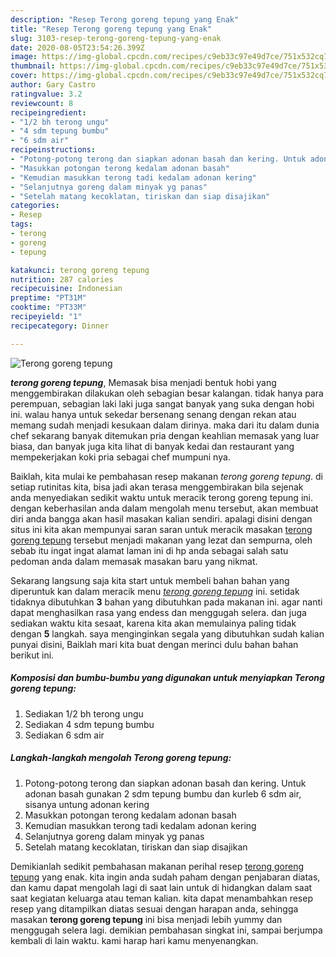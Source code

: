 ```yaml
---
description: "Resep Terong goreng tepung yang Enak"
title: "Resep Terong goreng tepung yang Enak"
slug: 3103-resep-terong-goreng-tepung-yang-enak
date: 2020-08-05T23:54:26.399Z
image: https://img-global.cpcdn.com/recipes/c9eb33c97e49d7ce/751x532cq70/terong-goreng-tepung-foto-resep-utama.jpg
thumbnail: https://img-global.cpcdn.com/recipes/c9eb33c97e49d7ce/751x532cq70/terong-goreng-tepung-foto-resep-utama.jpg
cover: https://img-global.cpcdn.com/recipes/c9eb33c97e49d7ce/751x532cq70/terong-goreng-tepung-foto-resep-utama.jpg
author: Gary Castro
ratingvalue: 3.2
reviewcount: 8
recipeingredient:
- "1/2 bh terong ungu"
- "4 sdm tepung bumbu"
- "6 sdm air"
recipeinstructions:
- "Potong-potong terong dan siapkan adonan basah dan kering. Untuk adonan basah gunakan 2 sdm tepung bumbu dan kurleb 6 sdm air, sisanya untung adonan kering"
- "Masukkan potongan terong kedalam adonan basah"
- "Kemudian masukkan terong tadi kedalam adonan kering"
- "Selanjutnya goreng dalam minyak yg panas"
- "Setelah matang kecoklatan, tiriskan dan siap disajikan"
categories:
- Resep
tags:
- terong
- goreng
- tepung

katakunci: terong goreng tepung 
nutrition: 287 calories
recipecuisine: Indonesian
preptime: "PT31M"
cooktime: "PT33M"
recipeyield: "1"
recipecategory: Dinner

---
```



![Terong goreng tepung](https://img-global.cpcdn.com/recipes/c9eb33c97e49d7ce/751x532cq70/terong-goreng-tepung-foto-resep-utama.jpg)

<b><i>terong goreng tepung</i></b>, Memasak bisa menjadi bentuk hobi yang menggembirakan dilakukan oleh sebagian besar kalangan. tidak hanya para perempuan, sebagian laki laki juga sangat banyak yang suka dengan hobi ini. walau hanya untuk sekedar bersenang senang dengan rekan atau memang sudah menjadi kesukaan dalam dirinya. maka dari itu dalam dunia chef sekarang banyak ditemukan pria dengan keahlian memasak yang luar biasa, dan banyak juga kita lihat di banyak kedai dan restaurant yang mempekerjakan koki pria sebagai chef mumpuni nya.



Baiklah, kita mulai ke pembahasan resep makanan <i>terong goreng tepung</i>. di setiap rutinitas kita, bisa jadi akan terasa menggembirakan bila sejenak anda menyediakan sedikit waktu untuk meracik terong goreng tepung ini. dengan keberhasilan anda dalam mengolah menu tersebut, akan membuat diri anda bangga akan hasil masakan kalian sendiri. apalagi disini dengan situs ini kita akan mempunyai saran saran untuk meracik masakan <u>terong goreng tepung</u> tersebut menjadi makanan yang lezat dan sempurna, oleh sebab itu ingat ingat alamat laman ini di hp anda sebagai salah satu pedoman anda dalam memasak masakan baru yang nikmat.


Sekarang langsung saja kita start untuk membeli bahan bahan yang diperuntuk kan dalam meracik menu <u><i>terong goreng tepung</i></u> ini. setidak tidaknya dibutuhkan <b>3</b> bahan yang dibutuhkan pada makanan ini. agar nanti dapat menghasilkan rasa yang endess dan menggugah selera. dan juga sediakan waktu kita sesaat, karena kita akan memulainya paling tidak dengan <b>5</b> langkah. saya menginginkan segala yang dibutuhkan sudah kalian punyai disini, Baiklah mari kita buat dengan merinci dulu bahan bahan berikut ini.

<!--inarticleads1-->

##### Komposisi dan bumbu-bumbu yang digunakan untuk menyiapkan Terong goreng tepung:

1. Sediakan 1/2 bh terong ungu
1. Sediakan 4 sdm tepung bumbu
1. Sediakan 6 sdm air




<!--inarticleads2-->

##### Langkah-langkah mengolah Terong goreng tepung:

1. Potong-potong terong dan siapkan adonan basah dan kering. Untuk adonan basah gunakan 2 sdm tepung bumbu dan kurleb 6 sdm air, sisanya untung adonan kering
1. Masukkan potongan terong kedalam adonan basah
1. Kemudian masukkan terong tadi kedalam adonan kering
1. Selanjutnya goreng dalam minyak yg panas
1. Setelah matang kecoklatan, tiriskan dan siap disajikan




Demikianlah sedikit pembahasan makanan perihal resep <u>terong goreng tepung</u> yang enak. kita ingin anda sudah paham dengan penjabaran diatas, dan kamu dapat mengolah lagi di saat lain untuk di hidangkan dalam saat saat kegiatan keluarga atau teman kalian. kita dapat menambahkan resep resep yang ditampilkan diatas sesuai dengan harapan anda, sehingga masakan <b>terong goreng tepung</b> ini bisa menjadi lebih yummy dan menggugah selera lagi. demikian pembahasan singkat ini, sampai berjumpa kembali di lain waktu. kami harap hari kamu menyenangkan.
